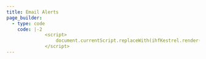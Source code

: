 ```yaml
---
title: Email Alerts
page_builder:
  - type: code
    code: |-2
              <script>
                  document.currentScript.replaceWith(ihfKestrel.render());
              </script>
---
```

